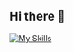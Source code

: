 ## Hi there 👋

[![My Skills](https://skillicons.dev/icons?i=html,css,js,vue,laravel,bootstrap,tailwind,c,c++,cloudflare,docker,git,github,kali,linux,ubuntu,mysql,nginx,apache,vite,wordpress)](https://skillicons.dev)

<!--
**spencerkuku/spencerkuku** is a ✨ _special_ ✨ repository because its `README.md` (this file) appears on your GitHub profile.

Here are some ideas to get you started:

- 🔭 I’m currently working on ...
- 🌱 I’m currently learning ...
- 👯 I’m looking to collaborate on ...
- 🤔 I’m looking for help with ...
- 💬 Ask me about ...
- 📫 How to reach me: ...
- 😄 Pronouns: ...
- ⚡ Fun fact: ...
-->

